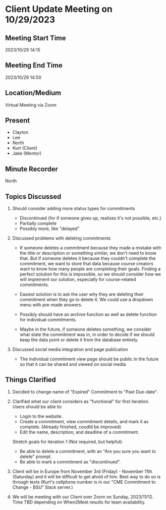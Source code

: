 # Client Update Meeting on 10/29/2023

## Meeting Start Time

2023/10/29 14:15

## Meeting End Time

2023/10/29 14:50

## Location/Medium

Virtual Meeting via Zoom

## Present

- Clayton
- Lee
- North
- Kurt (Client)
- Jake (Mentor)

## Minute Recorder

North

## Topics Discussed

1. Should consider adding more status types for commitments

   - Discontinued (for if someone gives up, realizes it's not possible, etc.)
   - Partially complete
   - Possibly more, like "delayed"

2. Discussed problems with deleting commitments

   - If someone deletes a commitment because they made a mistake with the title or description or something similar, we don't need to know that. But if someone deletes it because they couldn't complete the commitment, we want to store that data because course creators want to know how many people are completing their goals. Finding a perfect solution for this is impossible, so we should consider how we will implement our solution, especially for course-related commitments.

   - Easiest solution is to ask the user why they are deleting their commitment when they go to delete it. We could use a dropdown menu with pre-made answers.

   - Possibly should have an archive function as well as delete function for individual commitments.

   - Maybe in the future, if someone deletes something, we consider what state the commitment was in, in order to decide if we should keep the data point or delete it from the database entirely.

3. Discussed social media integration and page publication

   - The individual commitment view page should be public in the future so that it can be shared and viewed on social media

## Things Clarified

1. Decided to change name of "Expired" Commitment to "Past Due-date".

2. Clarified what our client considers as "functional" for first iteration. Users should be able to:

   - Login to the website.
   - Create a commitment, view commitment details, and mark it as complete. (Already finished, coudld be improved)
   - Edit the name, description, and deadline of a commitment.

   Stretch goals for iteration 1 (Not required, but helpful):

   - Be able to delete a commitment, with an "Are you sure you want to delete" prompt.
   - Be able to mark a commitment as "discontinued".

3. Client will be in Europe from November 3rd (Friday) - November 11th (Saturday) and it will be difficult to get ahold of him. Best way to do so is through texts (Kurt's cellphone number is in our "CME Commitment to Change - BSU" Slack server.)

4. We will be meeting with our Client over Zoom on Sunday, 2023/11/12. Time TBD depending on When2Meet results for team availability.
